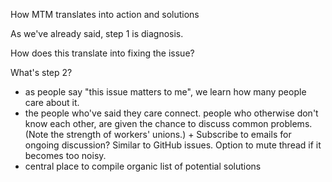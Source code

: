 How MTM translates into action and solutions

As we've already said, step 1 is diagnosis. 

How does this translate into fixing the issue?

What's step 2?

+ as people say "this issue matters to me", we learn how many people care about it.
+ the people who've said they care connect. people who otherwise don't know each other, are given the chance to discuss common problems. (Note the strength of workers' unions.) 
            + Subscribe to emails for ongoing discussion? Similar to GitHub issues. Option to mute thread if it becomes too noisy.
+ central place to compile organic list of potential solutions
